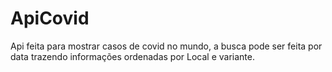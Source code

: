 # ApiCovid
Api feita para mostrar casos de covid no mundo, a busca pode ser feita por data trazendo informações ordenadas por Local e variante.
